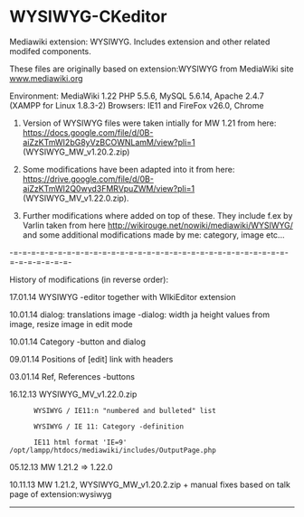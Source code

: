 WYSIWYG-CKeditor
================

Mediawiki extension: WYSIWYG. Includes extension and other related modifed components.

These files are originally based on extension:WYSIWYG from MediaWiki site www.mediawiki.org

Environment:
  MediaWiki 1.22
  PHP 5.5.6, MySQL 5.6.14, Apache 2.4.7 (XAMPP for Linux 1.8.3-2)
  Browsers: IE11 and FireFox v26.0, Chrome

1. Version of WYSIWYG files were taken intially for MW 1.21 from here:
   https://docs.google.com/file/d/0B-aiZzKTmWI2bG8yVzBCOWNLamM/view?pli=1
   (WYSIWYG_MW_v1.20.2.zip)

2. Some modifications have been adapted into it from here:
   https://drive.google.com/file/d/0B-aiZzKTmWI2Q0wyd3FMRVpuZWM/view?pli=1
   (WYSIWYG_MV_v1.22.0.zip).

3. Further modifications where added on top of these.
   They include f.ex <reference> by Varlin taken from here
   http://wikirouge.net/nowiki/mediawiki/WYSIWYG/
   and some additional modifications made by me: category, image etc...

-=-=-=-=-=-=-=-=-=-=-=-=-=-=-=-=-=-=-=-=-=-=-=-=-=-=-=-=-=-=-=-=-=-=-=-=-=-=-

History of modifications (in reverse order):

17.01.14  WYSIWYG -editor together with WIkiEditor extension

10.01.14  <Ref> dialog: translations
          image -dialog: width ja height values from image, resize image in edit mode

10.01.14  Category -button and dialog

09.01.14  Positions of [edit] link with headers

03.01.14  Ref, References -buttons

16.12.13  WYSIWYG_MV_v1.22.0.zip

          WYSIWYG / IE11:n "numbered and bulleted" list

          WYSIWYG / IE 11: Category -definition

          IE11 html format 'IE=9' /opt/lampp/htdocs/mediawiki/includes/OutputPage.php

05.12.13  MW 1.21.2 => 1.22.0

10.11.13  MW 1.21.2, WYSIWYG_MW_v1.20.2.zip + manual fixes based on talk page of extension:wysiwyg

------------------------------------------------------------------------------
